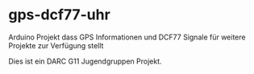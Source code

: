 # gps-dcf77-uhr
Arduino Projekt dass GPS Informationen und DCF77 Signale für weitere Projekte zur Verfügung stellt

Dies ist ein DARC G11 Jugendgruppen Projekt.
